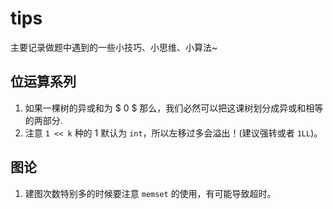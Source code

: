 # tips
主要记录做题中遇到的一些小技巧、小思维、小算法~

## 位运算系列

1. 如果一棵树的异或和为 $ 0 $ 那么，我们必然可以把这课树划分成异或和相等的两部分.
2. 注意 `1 << k` 种的 1 默认为 `int`，所以左移过多会溢出！(建议强转或者 `1LL`)。
## 图论

1. 建图次数特别多的时候要注意 `memset` 的使用，有可能导致超时。
